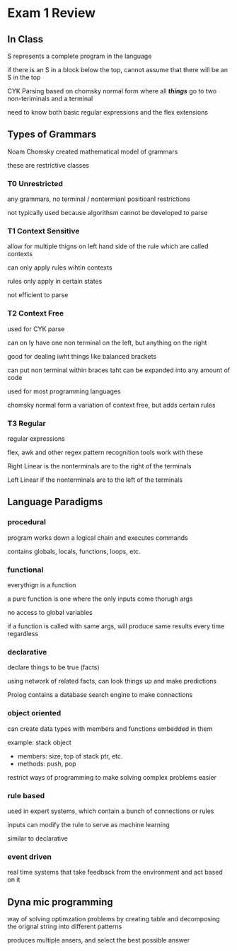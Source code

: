 # Exam 1 Review

## In Class

S represents a complete program in the language

if there is an S in a block below the top, cannot assume that there will be an S in the top

CYK Parsing based on chomsky normal form where all ***things*** go to two non-teriminals and a terminal

need to know both basic regular expressions and the flex extensions


## Types of Grammars

Noam Chomsky created mathematical model of grammars

these are restrictive classes

### T0 Unrestricted

any grammars, no terminal / nontermianl positioanl restrictions

not typically used because algorithsm cannot be developed to parse 


### T1 Context Sensitive

allow for multiple thigns on left hand side of the rule which are called contexts

can only apply rules wihtin contexts

rules only apply in certain states

not efficient to parse

### T2 Context Free

used for CYK parse

can on ly have one non terminal on the left, but anything on the right

good for dealing iwht things like balanced brackets

can put non terminal within braces taht can be expanded into any amount of code

used for most programming languages

chomsky normal form a variation of context free, but adds certain rules

### T3 Regular

regular expressions

flex, awk and other regex pattern recognition tools work with these

Right Linear is the nonterminals are to the right of the terminals

Left Linear if the nonterminals are to the left of the terminals 


## Language Paradigms


### procedural

program works down a logical chain and executes commands

contains globals, locals, functions, loops, etc.

### functional

everythign is a function

a pure function is one where the only inputs come thorugh args

no access to global variables

if a function is called with same args, will produce same results every time regardless

### declarative

declare things to be true (facts)

using network of related facts, can look things up and make predictions

Prolog contains a database search engine to make connections

### object oriented

can create data types with members and functions embedded in them

example: stack object
- members: size, top of stack ptr, etc.
- methods: push, pop

restrict ways of programming to make solving complex problems easier 

### rule based

used in expert systems, which contain a bunch of connections or rules

inputs can modify the rule to serve as machine learning

similar to declarative

### event driven

real time systems that take feedback from the environment and act based on it

## Dyna mic programming

way of solving optimzation problems by creating table and decomposing the orignal string into different patterns 

produces multiple ansers, and select the best possible answer








